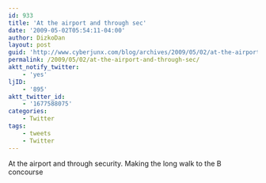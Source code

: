 ```yaml
---
id: 933
title: 'At the airport and through sec'
date: '2009-05-02T05:54:11-04:00'
author: DizkoDan
layout: post
guid: 'http://www.cyberjunx.com/blog/archives/2009/05/02/at-the-airport-and-through-sec/'
permalink: /2009/05/02/at-the-airport-and-through-sec/
aktt_notify_twitter:
    - 'yes'
ljID:
    - '895'
aktt_twitter_id:
    - '1677588075'
categories:
    - Twitter
tags:
    - tweets
    - Twitter
---
```


At the airport and through security. Making the long walk to the B concourse